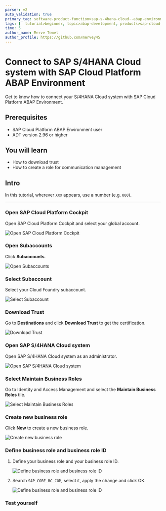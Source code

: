 ```yaml
---
parser: v2
auto_validation: true
primary_tag: software-product-function>sap-s-4hana-cloud--abap-environment
tags: [  tutorial>beginner, topic>abap-development, products>sap-cloud-platform, tutorial>license ]
time: 5
author_name: Merve Temel
author_profile: https://github.com/mervey45
---
```


# Connect to SAP S/4HANA Cloud system with SAP Cloud Platform ABAP Environment
<!-- description --> Get to know how to connect your S/4HANA Cloud system with SAP Cloud Platform ABAP Environment.

## Prerequisites  
  - SAP Cloud Platform ABAP Environment user
  - ADT version 2.96 or higher

## You will learn
  - How to download trust
  - How to create a role for communication management

## Intro
In this tutorial, wherever `XXX` appears, use a number (e.g. `000`).

---


### Open SAP Cloud Platform Cockpit

Open SAP Cloud Platform Cockpit and select your global account.

![Open SAP Cloud Platform Cockpit](cockpit.png)


### Open Subaccounts

Click **Subaccounts**.

![Open Subaccounts](subaccounts.png)


### Select Subaccount

Select your Cloud Foundry subaccount.

![Select Subaccount](foundry.png)


### Download Trust

Go to **Destinations** and click **Download Trust** to get the certification.

![Download Trust](trust.png)


### Open SAP S/4HANA Cloud system

Open SAP S/4HANA Cloud system as an administrator.

![Open SAP S/4HANA Cloud system](s4hana.png)


### Select Maintain Business Roles

Go to Identity and Access Management and select the **Maintain Business Roles** tile.

![Select Maintain Business Roles](identity.png)


### Create new business role

Click **New** to create a new business role.

![Create new business role](new.png)


### Define business role and business role ID


  1. Define your business role and your business role ID.

      ![Define business role and business role ID](role.png)

  2. Search `SAP_CORE_BC_COM`, select it, apply the change and click OK.

      ![Define business role and business role ID](add.png)



### Test yourself



